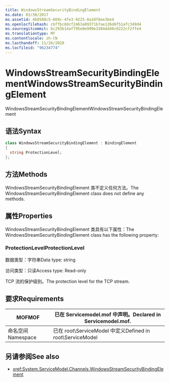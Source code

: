 ```yaml
---
title: WindowsStreamSecurityBindingElement
ms.date: 03/30/2017
ms.assetid: 4b0508c5-669c-4fe3-9225-8a10f8ee3be4
ms.openlocfilehash: cbffbc8dcf2463a09371b7ae126d6f51afc349d4
ms.sourcegitcommit: bc293b14af795e0e999e3304dd40c0222cf2ffe4
ms.translationtype: MT
ms.contentlocale: zh-CN
ms.lasthandoff: 11/26/2020
ms.locfileid: "96234774"
---
```

# <a name="windowsstreamsecuritybindingelement"></a><span data-ttu-id="60d1a-102">WindowsStreamSecurityBindingElement</span><span class="sxs-lookup"><span data-stu-id="60d1a-102">WindowsStreamSecurityBindingElement</span></span>

<span data-ttu-id="60d1a-103">WindowsStreamSecurityBindingElement</span><span class="sxs-lookup"><span data-stu-id="60d1a-103">WindowsStreamSecurityBindingElement</span></span>  
  
## <a name="syntax"></a><span data-ttu-id="60d1a-104">语法</span><span class="sxs-lookup"><span data-stu-id="60d1a-104">Syntax</span></span>  
  
```csharp
class WindowsStreamSecurityBindingElement : BindingElement  
{  
  string ProtectionLevel;  
};  
```  
  
## <a name="methods"></a><span data-ttu-id="60d1a-105">方法</span><span class="sxs-lookup"><span data-stu-id="60d1a-105">Methods</span></span>  

 <span data-ttu-id="60d1a-106">WindowsStreamSecurityBindingElement 类不定义任何方法。</span><span class="sxs-lookup"><span data-stu-id="60d1a-106">The WindowsStreamSecurityBindingElement class does not define any methods.</span></span>  
  
## <a name="properties"></a><span data-ttu-id="60d1a-107">属性</span><span class="sxs-lookup"><span data-stu-id="60d1a-107">Properties</span></span>  

 <span data-ttu-id="60d1a-108">WindowsStreamSecurityBindingElement 类具有以下属性：</span><span class="sxs-lookup"><span data-stu-id="60d1a-108">The WindowsStreamSecurityBindingElement class has the following property:</span></span>  
  
### <a name="protectionlevel"></a><span data-ttu-id="60d1a-109">ProtectionLevel</span><span class="sxs-lookup"><span data-stu-id="60d1a-109">ProtectionLevel</span></span>  

 <span data-ttu-id="60d1a-110">数据类型：字符串</span><span class="sxs-lookup"><span data-stu-id="60d1a-110">Data type: string</span></span>  
  
 <span data-ttu-id="60d1a-111">访问类型：只读</span><span class="sxs-lookup"><span data-stu-id="60d1a-111">Access type: Read-only</span></span>  
  
 <span data-ttu-id="60d1a-112">TCP 流的保护级别。</span><span class="sxs-lookup"><span data-stu-id="60d1a-112">The protection level for the TCP stream.</span></span>  
  
## <a name="requirements"></a><span data-ttu-id="60d1a-113">要求</span><span class="sxs-lookup"><span data-stu-id="60d1a-113">Requirements</span></span>  
  
|<span data-ttu-id="60d1a-114">MOF</span><span class="sxs-lookup"><span data-stu-id="60d1a-114">MOF</span></span>|<span data-ttu-id="60d1a-115">已在 Servicemodel.mof 中声明。</span><span class="sxs-lookup"><span data-stu-id="60d1a-115">Declared in Servicemodel.mof.</span></span>|  
|---------|-----------------------------------|  
|<span data-ttu-id="60d1a-116">命名空间</span><span class="sxs-lookup"><span data-stu-id="60d1a-116">Namespace</span></span>|<span data-ttu-id="60d1a-117">已在 root\ServiceModel 中定义</span><span class="sxs-lookup"><span data-stu-id="60d1a-117">Defined in root\ServiceModel</span></span>|  
  
## <a name="see-also"></a><span data-ttu-id="60d1a-118">另请参阅</span><span class="sxs-lookup"><span data-stu-id="60d1a-118">See also</span></span>

- <xref:System.ServiceModel.Channels.WindowsStreamSecurityBindingElement>
